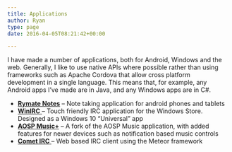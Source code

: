 ```yaml
---
title: Applications
author: Ryan
type: page
date: 2016-04-05T08:21:42+00:00

---
```

I have made a number of applications, both for Android, Windows and the web. Generally, I like to use native APIs where possible rather than using frameworks such as Apache Cordova that allow cross platform development in a single language. This means that, for example, any Android apps I&#8217;ve made are in Java, and any Windows apps are in C#.

  * **<a href="https://play.google.com/store/apps/details?id=net.rymate.notes&hl=en" target="_blank" rel="noopener noreferrer">Rymate Notes</a>** &#8211; Note taking application for android phones and tablets
  * <a href="https://www.microsoft.com/en-us/store/apps/winirc/9nblggh2p0rf" target="_blank" rel="noopener noreferrer"><strong>WinIRC</strong> </a>&#8211; Touch friendly IRC application for the Windows Store. Designed as a Windows 10 &#8220;Universal&#8221; app
  * **[AOSP Music+][1]** &#8211; A fork of the AOSP Music application, with added features for newer devices such as notification based music controls
  * <a href="https://github.com/rymate1234/Comet-IRC" target="_blank" rel="noopener noreferrer"><strong>Comet IRC</strong> </a>&#8211; Web based IRC client using the Meteor framework

 [1]: https://play.google.com/store/apps/details?id=net.rymate.music&hl=en_GB